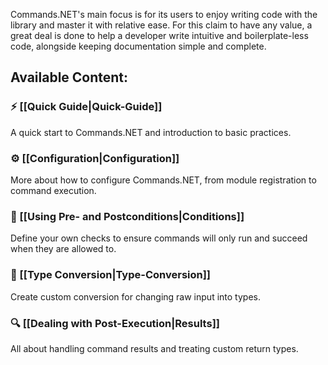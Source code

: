 Commands.NET's main focus is for its users to enjoy writing code with the library and master it with relative ease. 
For this claim to have any value, a great deal is done to help a developer write intuitive and boilerplate-less code, alongside keeping documentation simple and complete.

## Available Content:

### ⚡ [[Quick Guide|Quick-Guide]]

A quick start to Commands.NET and introduction to basic practices.

### ⚙️ [[Configuration|Configuration]]

More about how to configure Commands.NET, from module registration to command execution.

### 🛑 [[Using Pre- and Postconditions|Conditions]]

Define your own checks to ensure commands will only run and succeed when they are allowed to.

### 📖 [[Type Conversion|Type-Conversion]]

Create custom conversion for changing raw input into types.

### 🔍 [[Dealing with Post-Execution|Results]]

All about handling command results and treating custom return types.